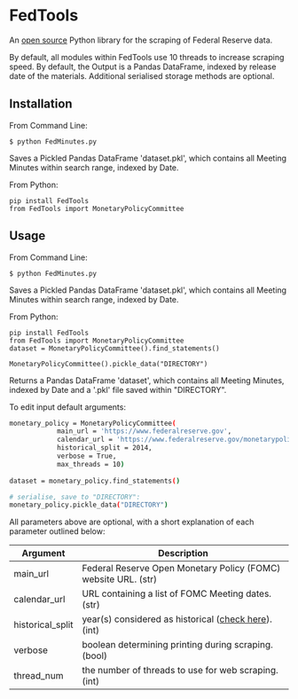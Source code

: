 # FedTools

An [open source][link2] Python library for the scraping of Federal Reserve data.

By default, all modules within FedTools use 10 threads to increase scraping speed. By default, the Output is a 
Pandas DataFrame, indexed by release date of the materials. Additional serialised storage methods are optional.

## Installation

From Command Line:
```
$ python FedMinutes.py
```
Saves a Pickled Pandas DataFrame 'dataset.pkl', which contains all Meeting Minutes within search range, indexed by Date.

From Python:
```
pip install FedTools
from FedTools import MonetaryPolicyCommittee
```

## Usage

From Command Line:
```
$ python FedMinutes.py
```
Saves a Pickled Pandas DataFrame 'dataset.pkl', which contains all Meeting Minutes within search range, indexed by Date.

From Python:
```
pip install FedTools
from FedTools import MonetaryPolicyCommittee
dataset = MonetaryPolicyCommittee().find_statements()

MonetaryPolicyCommittee().pickle_data("DIRECTORY")
```
Returns a Pandas DataFrame 'dataset', which contains all Meeting Minutes, indexed by Date and a '.pkl' file saved within "DIRECTORY".

To edit input default arguments:
```sh
monetary_policy = MonetaryPolicyCommittee(
            main_url = 'https://www.federalreserve.gov', 
            calendar_url = 'https://www.federalreserve.gov/monetarypolicy/fomccalendars.htm',
            historical_split = 2014,
            verbose = True,
            max_threads = 10)
            
dataset = monetary_policy.find_statements()

# serialise, save to "DIRECTORY":
monetary_policy.pickle_data("DIRECTORY")
```

All parameters above are optional, with a short explanation of each parameter outlined below:

| Argument | Description |
| ------ | --------- |
| main_url | Federal Reserve Open Monetary Policy (FOMC) website URL. (str) |
| calendar_url | URL containing a list of FOMC Meeting dates. (str) |
| historical_split | year(s) considered as historical ([check here][hist]). (int)  |
| verbose | boolean determining printing during scraping. (bool) |
| thread_num | the number of threads to use for web scraping. (int)   |


[hist]: <https://www.federalreserve.gov/monetarypolicy/fomc_historical_year.htm>
[link2]: <https://pypi.org/project/FedTools/0.0.1/>
